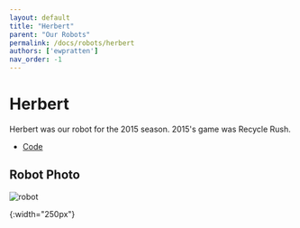 ```yaml
---
layout: default
title: "Herbert"
parent: "Our Robots"
permalink: /docs/robots/herbert
authors: ['ewpratten']
nav_order: -1
---
```


# Herbert
Herbert was our robot for the 2015 season.
2015's game was Recycle Rush.

 - [Code](https://github.com/frc5024/RecycleRush)

## Robot Photo
![robot]

[robot]: /webdocs/assets/img/herbert.png
{:width="250px"}